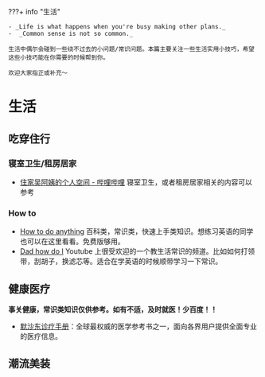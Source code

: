 ???+ info "生活"

    - _Life is what happens when you're busy making other plans._
    -  _Common sense is not so common._

    生活中偶尔会碰到一些绕不过去的小问题/常识问题。本篇主要关注一些生活实用小技巧，希望这些小技巧能在你需要的时候帮到你。

    欢迎大家指正或补充～

# **生活**

## 吃穿住行

### 寝室卫生/租房居家

- [住家吴阿姨的个人空间 - 哔哩哔哩](https://space.bilibili.com/1210206017) 寝室卫生，或者租房居家相关的内容可以参考

### How to

- [How to do anything](https://www.wikihow.com) 百科类，常识类，快速上手类知识。想练习英语的同学也可以在这里看看。免费版够用。
- [Dad how do I](https://www.youtube.com/c/DadhowdoI) Youtube 上很受欢迎的一个教生活常识的频道。比如如何打领带，刮胡子，换滤芯等。适合在学英语的时候顺带学习一下常识。

## 健康医疗

**事关健康，常识类知识仅供参考。如有不适，及时就医！少百度！！**

- [默沙东诊疗手册](https://www.msdmanuals.cn)：全球最权威的医学参考书之一，面向各界用户提供全面专业的医疗信息。

## 潮流美装
